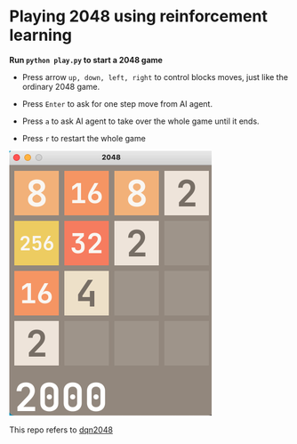 # Playing 2048 using reinforcement learning

**Run `python play.py` to start a 2048 game**

* Press arrow `up, down, left, right` to control blocks moves, just like the ordinary 2048 game. 

* Press `Enter` to ask for one step move from AI agent.

* Press `a`  to ask AI agent to take over the whole game until it ends.

* Press `r` to restart the whole game

![](./resources/game.png)

This repo refers to [dqn2048](https://github.com/QYHcrossover/dqn2048)
